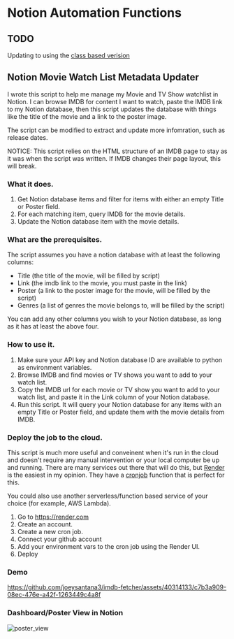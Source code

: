 # Notion Automation Functions

## TODO
Updating to using the [class based verision](classified.py)


## Notion Movie Watch List Metadata Updater

I wrote this script to help me manage my Movie and TV Show watchlist in Notion. I can browse IMDB for content I want to watch, paste the IMDB link to my Notion database, then this script updates the database with things like the title of the movie and a link to the poster image.

The script can be modified to extract and update more infomration, such as release dates.

NOTICE: This script relies on the HTML structure of an IMDB page to stay as it was when the script was written. If IMDB changes their page layout, this will break.

### What it does.

1. Get Notion database items and filter for items with either an empty Title or Poster field.
2. For each matching item, query IMDB for the movie details.
3. Update the Notion database item with the movie details.

### What are the prerequisites.

The script assumes you have a notion database with at least the following columns:
- Title (the title of the movie, will be filled by script)
- Link (the imdb link to the movie, you must paste in the link)
- Poster (a link to the poster image for the movie, will be filled by the script)
- Genres (a list of genres the movie belongs to, will be filled by the script)

You can add any other columns you wish to your Notion database, as long as it has at least the above four.

### How to use it.

1. Make sure your API key and Notion database ID are available to python as environment variables.
2. Browse IMDB and find movies or TV shows you want to add to your watch list.
3. Copy the IMDB url for each movie or TV show you want to add to your watch list, and paste it in the Link column of your Notion database.
4. Run this script. It will query your Notion database for any items with an empty Title or Poster field, and update them with the movie details from IMDB.

### Deploy the job to the cloud.

This script is much more useful and conveinent when it's run in the cloud and doesn't require any manual intervention or your local computer be up and running. There are many services out there that will do this, but [Render](https://render.com) is the easiest in my opinion. They have a [cronjob](https://render.com/docs/cronjobs) function that is perfect for this.

You could also use another serverless/function based service of your choice (for example, AWS Lambda).

1. Go to https://render.com
2. Create an account.
3. Create a new cron job.
4. Connect your github account
5. Add your environment vars to the cron job using the Render UI.
6. Deploy

### Demo
https://github.com/joeysantana3/imdb-fetcher/assets/40314133/c7b3a909-08ec-476e-a42f-1263449c4a8f

### Dashboard/Poster View in Notion
![poster_view](https://github.com/joeysantana3/imdb-fetcher/assets/40314133/626ffd56-06f5-405b-bcfc-a6646e04aa8a)


